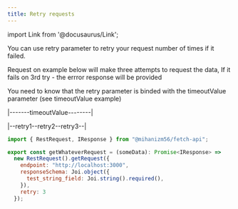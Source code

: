 ```yaml
---
title: Retry requests
---
```


import Link from '@docusaurus/Link';

You can use retry parameter to retry your request number of times if it failed.

Request on example below will make three attempts to request the data,
If it fails on 3rd try - the errror response will be provided

You need to know that the retry parameter is binded with the timeoutValue parameter (see <Link to='/docs/examples/request-timeout'>timeoutValue example</Link>)

|-------timeoutValue--------|

|--retry1--retry2--retry3--|

```javascript
import { RestRequest, IResponse } from "@mihanizm56/fetch-api";

export const getWhateverRequest = (someData): Promise<IResponse> =>
  new RestRequest().getRequest({
    endpoint: "http://localhost:3000",
    responseSchema: Joi.object({
      test_string_field: Joi.string().required(),
    }),
    retry: 3
  });
```